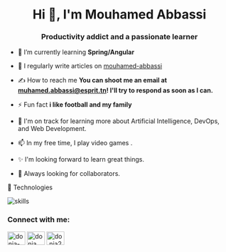 <h1 align="center">Hi 👋, I'm Mouhamed Abbassi</h1>
<h3 align="center">Productivity addict and a passionate learner</h3>

 

- 🌱 I’m currently learning **Spring/Angular**

- 📝 I regularly write articles on [mouhamed-abbassi](https://www.linkedin.com/in/mouhamed-abbassi-b46b74200/)

- ✍️  How to reach me **You can shoot me an email at muhamed.abbassi@esprit.tn! I'll try to respond as soon as I can.**

- ⚡ Fun fact **i like football and my family**

- 🌱  I'm on track for learning more about Artificial Intelligence, DevOps, and Web Development.

- 📫 In my free time, I play video games .

- ✨ I'm looking forward to learn great things.

- 🌱 Always looking for collaborators.

🔧 Technologies

![skills](https://skillicons.dev/icons?i=html,css,tailwindjs,bootstrap,c,cpp,php,symphony,java,spring,ts,nodejs,express,bash,git,vscode,mongodb,mysql&theme=dark&perline=15)

 


<h3 align="left">Connect with me:</h3>
<p align="left">
 
<a href="https://www.linkedin.com/in/mouhamed-abbassi-b46b74200/" target="blank"><img align="center" src="https://raw.githubusercontent.com/rahuldkjain/github-profile-readme-generator/master/src/images/icons/Social/linked-in-alt.svg" alt="donia-skima" height="30" width="40" /></a>
<a href="https://www.facebook.com/muhamed.abesy/" target="blank"><img align="center" src="https://raw.githubusercontent.com/rahuldkjain/github-profile-readme-generator/master/src/images/icons/Social/facebook.svg" alt="donia skima" height="30" width="40" /></a>
<a href="https://www.instagram.com/mouhamed__abbassi/" target="blank"><img align="center" src="https://raw.githubusercontent.com/rahuldkjain/github-profile-readme-generator/master/src/images/icons/Social/instagram.svg" alt="do.nia2240" height="30" width="40" /></a>
</p>

 
